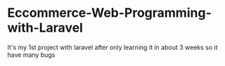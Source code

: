 # Eccommerce-Web-Programming-with-Laravel
It's my 1st project with laravel after only learning it in about 3 weeks so it have many bugs
